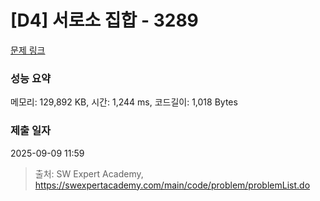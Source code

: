 # [D4] 서로소 집합 - 3289 

[문제 링크](https://swexpertacademy.com/main/code/problem/problemDetail.do?contestProbId=AWBJKA6qr2oDFAWr) 

### 성능 요약

메모리: 129,892 KB, 시간: 1,244 ms, 코드길이: 1,018 Bytes

### 제출 일자

2025-09-09 11:59



> 출처: SW Expert Academy, https://swexpertacademy.com/main/code/problem/problemList.do